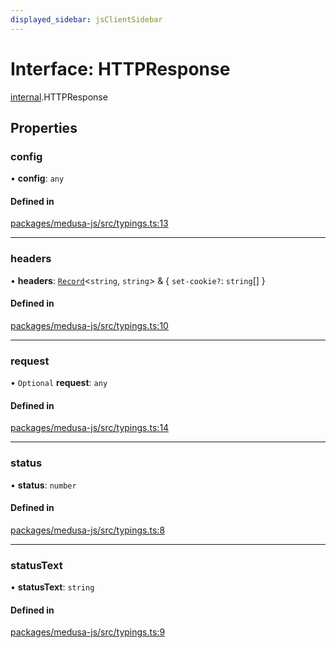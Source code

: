```yaml
---
displayed_sidebar: jsClientSidebar
---
```


# Interface: HTTPResponse

[internal](../modules/internal-12.md).HTTPResponse

## Properties

### config

• **config**: `any`

#### Defined in

[packages/medusa-js/src/typings.ts:13](https://github.com/medusajs/medusa/blob/b38f73726/packages/medusa-js/src/typings.ts#L13)

___

### headers

• **headers**: [`Record`](../modules/internal.md#record)<`string`, `string`\> & { `set-cookie?`: `string`[]  }

#### Defined in

[packages/medusa-js/src/typings.ts:10](https://github.com/medusajs/medusa/blob/b38f73726/packages/medusa-js/src/typings.ts#L10)

___

### request

• `Optional` **request**: `any`

#### Defined in

[packages/medusa-js/src/typings.ts:14](https://github.com/medusajs/medusa/blob/b38f73726/packages/medusa-js/src/typings.ts#L14)

___

### status

• **status**: `number`

#### Defined in

[packages/medusa-js/src/typings.ts:8](https://github.com/medusajs/medusa/blob/b38f73726/packages/medusa-js/src/typings.ts#L8)

___

### statusText

• **statusText**: `string`

#### Defined in

[packages/medusa-js/src/typings.ts:9](https://github.com/medusajs/medusa/blob/b38f73726/packages/medusa-js/src/typings.ts#L9)
